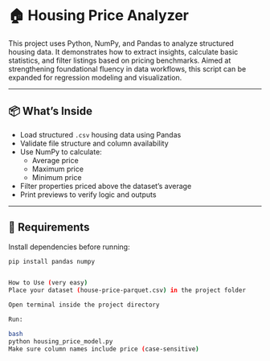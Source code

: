 # 🏠 Housing Price Analyzer

This project uses Python, NumPy, and Pandas to analyze structured housing data. It demonstrates how to extract insights, calculate basic statistics, and filter listings based on pricing benchmarks. Aimed at strengthening foundational fluency in data workflows, this script can be expanded for regression modeling and visualization.

---

## 📦 What’s Inside

- Load structured `.csv` housing data using Pandas
- Validate file structure and column availability
- Use NumPy to calculate:
  - Average price
  - Maximum price
  - Minimum price
- Filter properties priced above the dataset’s average
- Print previews to verify logic and outputs

---

## 🔧 Requirements

Install dependencies before running:

```bash
pip install pandas numpy


How to Use (very easy)
Place your dataset (house-price-parquet.csv) in the project folder

Open terminal inside the project directory

Run:

bash
python housing_price_model.py
Make sure column names include price (case-sensitive)
